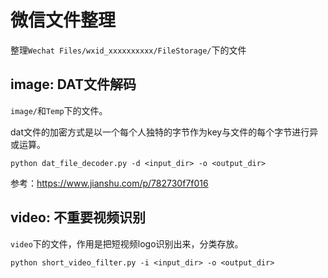 # 微信文件整理

整理`Wechat Files/wxid_xxxxxxxxxx/FileStorage/`下的文件

## image: DAT文件解码

`image/`和`Temp`下的文件。

dat文件的加密方式是以一个每个人独特的字节作为key与文件的每个字节进行异或运算。

```shell
python dat_file_decoder.py -d <input_dir> -o <output_dir>
```

参考：https://www.jianshu.com/p/782730f7f016

## video: 不重要视频识别

`video`下的文件，作用是把短视频logo识别出来，分类存放。

```shell
python short_video_filter.py -i <input_dir> -o <output_dir>
```